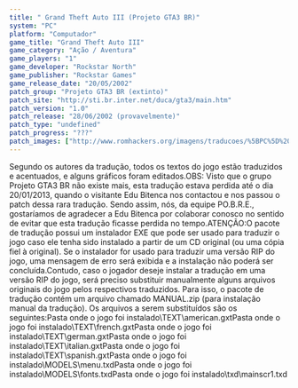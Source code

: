 ```yaml
---
title: " Grand Theft Auto III (Projeto GTA3 BR)"
system: "PC"
platform: "Computador"
game_title: "Grand Theft Auto III"
game_category: "Ação / Aventura"
game_players: "1"
game_developer: "Rockstar North"
game_publisher: "Rockstar Games"
game_release_date: "20/05/2002"
patch_group: "Projeto GTA3 BR (extinto)"
patch_site: "http://sti.br.inter.net/duca/gta3/main.htm"
patch_version: "1.0"
patch_release: "28/06/2002 (provavelmente)"
patch_type: "undefined"
patch_progress: "???"
patch_images: ["http://www.romhackers.org/imagens/traducoes/%5BPC%5D%20Grand%20Theft%20Auto%20III%20-%20Projeto%20GTA3%20BR%20-%201.jpg","http://www.romhackers.org/imagens/traducoes/%5BPC%5D%20Grand%20Theft%20Auto%20III%20-%20Projeto%20GTA3%20BR%20-%202.jpg","http://www.romhackers.org/imagens/traducoes/%5BPC%5D%20Grand%20Theft%20Auto%20III%20-%20Projeto%20GTA3%20BR%20-%203.jpg"]
---
```

Segundo os autores da tradução, todos os textos do jogo estão traduzidos e acentuados, e alguns gráficos foram editados.OBS: Visto que o grupo Projeto GTA3 BR não existe mais, esta tradução estava perdida até o dia 20/01/2013, quando o visitante Edu Bitenca nos contactou e nos passou o patch dessa rara tradução. Sendo assim, nós, da equipe PO.B.R.E., gostaríamos de agradecer a Edu Bitenca por colaborar conosco no sentido de evitar que esta tradução ficasse perdida no tempo.ATENÇÃO:O pacote de tradução possui um instalador EXE que pode ser usado para traduzir o jogo caso ele tenha sido instalado a partir de um CD original (ou uma cópia fiel à original). Se o instalador for usado para traduzir uma versão RIP do jogo, uma mensagem de erro será exibida e a instalação não poderá ser concluída.Contudo, caso o jogador deseje instalar a tradução em uma versão RIP do jogo, será preciso substituir manualmente alguns arquivos originais do jogo pelos respectivos traduzidos. Para isso, o pacote de tradução contém um arquivo chamado MANUAL.zip (para instalação manual da tradução). Os arquivos a serem substituídos são os seguintes:Pasta onde o jogo foi instalado\TEXT\american.gxtPasta onde o jogo foi instalado\TEXT\french.gxtPasta onde o jogo foi instalado\TEXT\german.gxtPasta onde o jogo foi instalado\TEXT\italian.gxtPasta onde o jogo foi instalado\TEXT\spanish.gxtPasta onde o jogo foi instalado\MODELS\menu.txdPasta onde o jogo foi instalado\MODELS\fonts.txdPasta onde o jogo foi instalado\txd\mainscr1.txd
